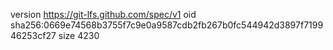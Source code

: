 version https://git-lfs.github.com/spec/v1
oid sha256:0669e74568b3755f7c9e0a9587cdb2fb267b0fc544942d3897f719946253cf27
size 4230
